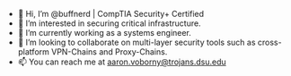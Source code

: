 - 👋 Hi, I’m @buffnerd | CompTIA Security+ Certified
- 👀 I’m interested in securing critical infrastructure. 
- 🌱 I’m currently working as a systems engineer.
- 💞️ I’m looking to collaborate on multi-layer security tools such as cross-platform VPN-Chains and Proxy-Chains.
- 📫 You can reach me at aaron.voborny@trojans.dsu.edu

<!---
buffnerd/buffnerd is a ✨ special ✨ repository because its `README.md` (this file) appears on your GitHub profile.
You can click the Preview link to take a look at your changes.
--->
